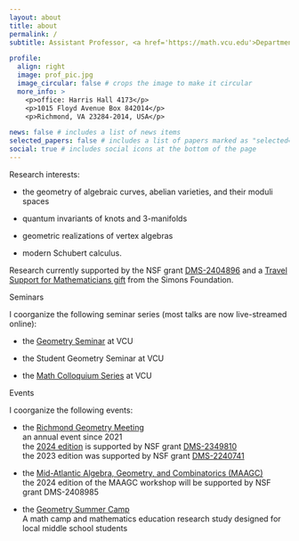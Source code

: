 ```yaml
---
layout: about
title: about
permalink: /
subtitle: Assistant Professor, <a href='https://math.vcu.edu'>Department of Mathematics and Applied Mathematics</a>, <a href='https://www.vcu.edu'>Virginia Commonwealth University</a>

profile:
  align: right
  image: prof_pic.jpg
  image_circular: false # crops the image to make it circular
  more_info: >
    <p>office: Harris Hall 4173</p>
    <p>1015 Floyd Avenue Box 842014</p>
    <p>Richmond, VA 23284-2014, USA</p>

news: false # includes a list of news items
selected_papers: false # includes a list of papers marked as "selected={true}"
social: true # includes social icons at the bottom of the page
---
```


Research interests:

- the geometry of algebraic curves, abelian varieties, and their moduli spaces

- quantum invariants of knots and 3-manifolds

- geometric realizations of vertex algebras

- modern Schubert calculus.

Research currently supported by the NSF grant <a href='https://www.nsf.gov/awardsearch/showAward?AWD_ID=2404896'>DMS-2404896</a> and a <a href='https://www.simonsfoundation.org/grant/travel-support-for-mathematicians/?tab=awardees'>Travel Support for Mathematicians gift</a> from the Simons Foundation.

Seminars

I coorganize the following seminar series (most talks are now live-streamed online):

- the <a href='https://researchseminars.org/seminar/vcugeomandtop'>Geometry Seminar</a> at VCU

- the Student Geometry Seminar at VCU

- the <a href='https://researchseminars.org/seminar/VCUcolloq'>Math Colloquium Series</a> at VCU

Events

I coorganize the following events:

- the <a href='https://math.vcu.edu/rgm/'>Richmond Geometry Meeting</a><br/>
  an annual event since 2021<br/>
  the <a href='https://math.vcu.edu/rgm/'>2024 edition</a> is supported by NSF grant <a href='https://www.nsf.gov/awardsearch/showAward?AWD_ID=2349810'>DMS-2349810</a><br/>
  the 2023 edition was supported by NSF grant <a href='https://www.nsf.gov/awardsearch/showAward?AWD_ID=2240741'>DMS-2240741</a>

- the <a href='https://www.maagc.info/richmond-2023'>Mid-Atlantic Algebra, Geometry, and Combinatorics (MAAGC)</a><br/>
  the 2024 edition of the MAAGC workshop will be supported by NSF grant DMS-2408985

- the <a href='https://news.vcu.edu/article/2023/06/twisted-in-knots-thats-a-good-thing-at-vcu-geometry-camp-for-middle-schoolers'>Geometry Summer Camp</a><br/>
  A math camp and mathematics education research study designed for local middle school students
